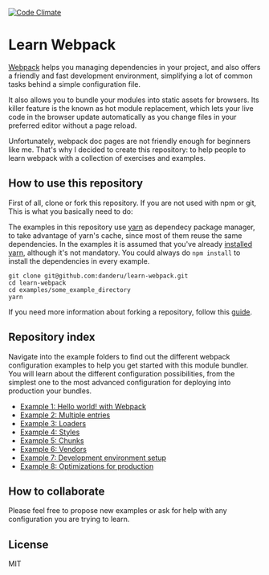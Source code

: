 [![Code Climate](https://codeclimate.com/github/danderu/learn-webpack/badges/gpa.svg)](https://codeclimate.com/github/danderu/learn-webpack)

# Learn Webpack
[Webpack](https://webpack.github.io/) helps you managing dependencies in your project, and also offers a friendly and fast development environment, simplifying a lot of common tasks behind a simple configuration file. 

It also allows you to bundle your modules into static assets for browsers. Its killer feature is the known as hot module replacement, which lets your live code in the browser update automatically as you change files in your preferred editor without a page reload.

Unfortunately, webpack doc pages are not friendly enough for beginners like me. That's why I decided to create this repository: to help people to learn webpack with a collection of exercises and examples.

## How to use this repository
First of all, clone or fork this repository. If you are not used with npm or git, This is what you basically need to do:

The examples in this repository use [yarn](https://yarnpkg.com/en/) as dependecy package manager, to take advantage of yarn's cache, since most of them reuse the same dependencies. In the examples it is assumed that you've already [installed yarn](https://yarnpkg.com/en/docs/install), although it's not mandatory. You could always do `npm install` to install the dependencies in every example.

```
git clone git@github.com:danderu/learn-webpack.git
cd learn-webpack
cd examples/some_example_directory
yarn
```

If you need more information about forking a repository, follow this [guide](https://help.github.com/articles/fork-a-repo/).

## Repository index
Navigate into the example folders to find out the different webpack configuration examples to help you get started with this module bundler. You will learn about the different configuration possibilities, from the simplest one to the most advanced configuration for deploying into production your bundles.

* [Example 1: Hello world! with Webpack](https://github.com/danderu/learn-webpack/tree/master/examples/hello-webpack)
* [Example 2: Multiple entries](https://github.com/danderu/learn-webpack/tree/master/examples/multiple-entries)
* [Example 3: Loaders](https://github.com/danderu/learn-webpack/tree/master/examples/loaders)
* [Example 4: Styles](https://github.com/danderu/learn-webpack/tree/master/examples/styles)
* [Example 5: Chunks](https://github.com/danderu/learn-webpack/tree/master/examples/chunks)
* [Example 6: Vendors](https://github.com/danderu/learn-webpack/tree/master/examples/vendors)
* [Example 7: Development environment setup](https://github.com/danderu/learn-webpack/tree/master/examples/development-environment-setup)
* [Example 8: Optimizations for production](https://github.com/danderu/learn-webpack/tree/master/optimizations-for-production)

## How to collaborate
Please feel free to propose new examples or ask for help with any configuration you are trying to learn.

## License
MIT
